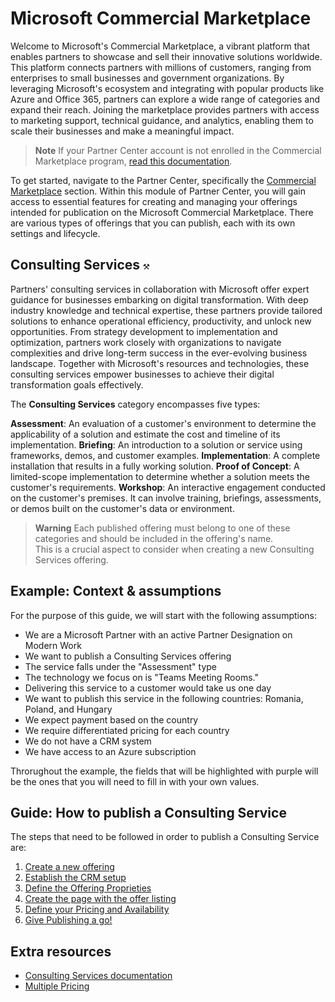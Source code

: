 # Microsoft Commercial Marketplace

Welcome to Microsoft's Commercial Marketplace, a vibrant platform that enables partners to showcase and sell their innovative solutions worldwide. This platform connects partners with millions of customers, ranging from enterprises to small businesses and government organizations. By leveraging Microsoft's ecosystem and integrating with popular products like Azure and Office 365, partners can explore a wide range of categories and expand their reach. Joining the marketplace provides partners with access to marketing support, technical guidance, and analytics, enabling them to scale their businesses and make a meaningful impact.

> **Note**
> If your Partner Center account is not enrolled in the Commercial Marketplace program, [read this documentation](https://learn.microsoft.com/en-us/partner-center/marketplace/create-account).

To get started, navigate to the Partner Center, specifically the [Commercial Marketplace](https://partner.microsoft.com/en-us/dashboard/commercial-marketplace/overview) section. Within this module of Partner Center, you will gain access to essential features for creating and managing your offerings intended for publication on the Microsoft Commercial Marketplace. There are various types of offerings that you can publish, each with its own settings and lifecycle.

## Consulting Services `⚒️`

Partners' consulting services in collaboration with Microsoft offer expert guidance for businesses embarking on digital transformation. With deep industry knowledge and technical expertise, these partners provide tailored solutions to enhance operational efficiency, productivity, and unlock new opportunities. From strategy development to implementation and optimization, partners work closely with organizations to navigate complexities and drive long-term success in the ever-evolving business landscape. Together with Microsoft's resources and technologies, these consulting services empower businesses to achieve their digital transformation goals effectively.

The **Consulting Services** category encompasses five types:

**Assessment**: An evaluation of a customer's environment to determine the applicability of a solution and estimate the cost and timeline of its implementation.
**Briefing**: An introduction to a solution or service using frameworks, demos, and customer examples.
**Implementation**: A complete installation that results in a fully working solution.
**Proof of Concept**: A limited-scope implementation to determine whether a solution meets the customer's requirements.
**Workshop**: An interactive engagement conducted on the customer's premises. It can involve training, briefings, assessments, or demos built on the customer's data or environment.

> **Warning** Each published offering must belong to one of these categories and should be included in the offering's name.  
> This is a crucial aspect to consider when creating a new Consulting Services offering.

## Example: Context & assumptions

For the purpose of this guide, we will start with the following assumptions:

- We are a Microsoft Partner with an active Partner Designation on Modern Work
- We want to publish a Consulting Services offering
- The service falls under the "Assessment" type
- The technology we focus on is "Teams Meeting Rooms."
- Delivering this service to a customer would take us one day
- We want to publish this service in the following countries: Romania, Poland, and Hungary
- We expect payment based on the country
- We require differentiated pricing for each country
- We do not have a CRM system
- We have access to an Azure subscription

Throrughout the example, the fields that will be highlighted with purple will be the ones that you will need to fill in with your own values.

## Guide: How to publish a Consulting Service

The steps that need to be followed in order to publish a Consulting Service are:

1. [Create a new offering](newoffering.md)
2. [Establish the CRM setup](offersetup.md)
3. [Define the Offering Proprieties](proprieties.md)
4. [Create the page with the offer listing](offerlisting.md)
5. [Define your Pricing and Availability](pricingavailability.md)
6. [Give Publishing a go!](publish.md)

## Extra resources

- [Consulting Services documentation](https://learn.microsoft.com/en-us/partner-center/marketplace/plan-consulting-service-offer)
- [Multiple Pricing](https://learn.microsoft.com/en-us/partner-center/marketplace/marketplace-geo-availability-currencies)
